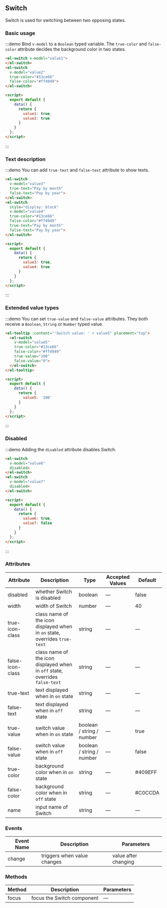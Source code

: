 <style>
  .demo-box.demo-switch {
    .el-switch {
      margin: 20px 20px 20px 0;
    }
  }
</style>

<script>
  export default {
    data() {
      return {
        value1: true,
        value2: true,
        value3: true,
        value4: true,
        value5: '100',
        value6: true,
        value7: false
      }
    }
  };
</script>

## Switch

Switch is used for switching between two opposing states.

### Basic usage
:::demo Bind `v-model` to a `Boolean` typed variable. The `true-color` and `false-color` attribute decides the background color in two states.

```html
<el-switch v-model="value1">
</el-switch>
<el-switch
  v-model="value2"
  true-color="#13ce66"
  false-color="#ff4949">
</el-switch>

<script>
  export default {
    data() {
      return {
        value1: true,
        value2: true
      }
    }
  };
</script>
```
:::

### Text description
:::demo You can add `true-text` and `false-text` attribute to show texts.

```html
<el-switch
  v-model="value3"
  true-text="Pay by month"
  false-text="Pay by year">
</el-switch>
<el-switch
  style="display: block"
  v-model="value4"
  true-color="#13ce66"
  false-color="#ff4949"
  true-text="Pay by month"
  false-text="Pay by year">
</el-switch>

<script>
  export default {
    data() {
      return {
        value3: true,
        value4: true
      }
    }
  };
</script>
```
:::

### Extended value types

:::demo You can set `true-value` and `false-value` attributes. They both receive a `Boolean`, `String` or `Number` typed value.

```html
<el-tooltip :content="'Switch value: ' + value5" placement="top">
  <el-switch
    v-model="value5"
    true-color="#13ce66"
    false-color="#ff4949"
    true-value="100"
    false-value="0">
  </el-switch>
</el-tooltip>

<script>
  export default {
    data() {
      return {
        value5: '100'
      }
    }
  };
</script>
```

:::

### Disabled

:::demo Adding the `disabled` attribute disables Switch.

```html
<el-switch
  v-model="value6"
  disabled>
</el-switch>
<el-switch
  v-model="value7"
  disabled>
</el-switch>

<script>
  export default {
    data() {
      return {
        value6: true,
        value7: false
      }
    }
  };
</script>
```
:::

### Attributes

 Attribute      | Description          | Type      | Accepted Values       | Default
----| ----| ----| ----|----
disabled | whether Switch is disabled | boolean | — | false
width | width of Switch | number | — | 40
true-icon-class | class name of the icon displayed when in `on` state, overrides `true-text` | string | — | —
false-icon-class |class name of the icon displayed when in `off` state, overrides `false-text`| string | — | —
true-text | text displayed when in `on` state | string | — | —
false-text | text displayed when in `off` state | string | — | —
true-value  | switch value when in `on` state | boolean / string / number | — | true
false-value  | switch value when in `off` state | boolean / string / number | — | false
true-color | background color when in `on` state | string | — | #409EFF
false-color | background color when in `off` state | string | — | #C0CCDA
name| input name of Switch | string | — | —

### Events

 Event Name | Description | Parameters
---- | ----| ----
change | triggers when value changes | value after changing

### Methods
Method | Description | Parameters
------|--------|-------
focus | focus the Switch component | —
